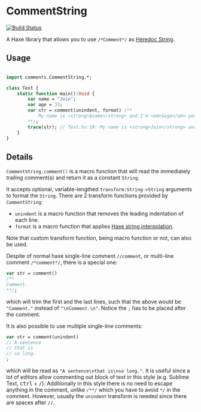 CommentString
=============

[![Build Status](https://travis-ci.org/andyli/CommentString.svg?branch=master)](https://travis-ci.org/andyli/CommentString)

A Haxe library that allows you to use `/*Comment*/` as [Heredoc String](http://en.wikipedia.org/wiki/Here_document).

## Usage

```haxe

import comments.CommentString.*;

class Test {
	static function main():Void {
		var name = "Join";
		var age = 33;
		var str = comment(unindent, format) /**
			My name is <strong>$name</strong> and I'm <em>$age</em> years old.
		**/;
		trace(str); // Test.hx:10: My name is <strong>Join</strong> and I'm <em>33</em> years old.
	}
}
```

## Details

`CommentString.comment()` is a macro function that will read the immediately trailing comment(s) and 
return it as a constant `String`.

It accepts optional, variable-lengthed `transform:String->String` arguments to format the `String`.
There are 2 transform functions provided by `CommentString`:

 * `unindent` is a macro function that removes the leading indentation of each line.
 * `format` is a macro function that applies [Haxe string interpolation](http://haxe.org/manual/lf-string-interpolation.html).
 
Note that custom transform function, being macro function or not, can also be used.

Despite of normal haxe single-line comment `//comment`, or multi-line comment `/*comment*/`, 
there is a special one:
```haxe
var str = comment()
/**
Comment.
**/;
```
which will trim the first and the last lines, such that the above would be `"Comment."` instead of `"\nComment.\n"`. Notice the `;` has to be placed after the comment.

It is also possible to use multiple single-line comments:
```haxe
var str = comment(unindent)
// A sentence
// that is
// so long.
;
```
which will be read as `"A sentence\nthat is\nso long."`. It is useful since a lot of editors allow commenting out block of text in this style (e.g. Sublime Text, <kbd>ctrl</kbd> + <kbd>/</kbd>). Additionally in this style there is no need to escape anything in the comment, unlike `/**/` which you have to avoid `*/` in the comment. However, usually the `unindent` transform is needed since there are spaces after `//`.
